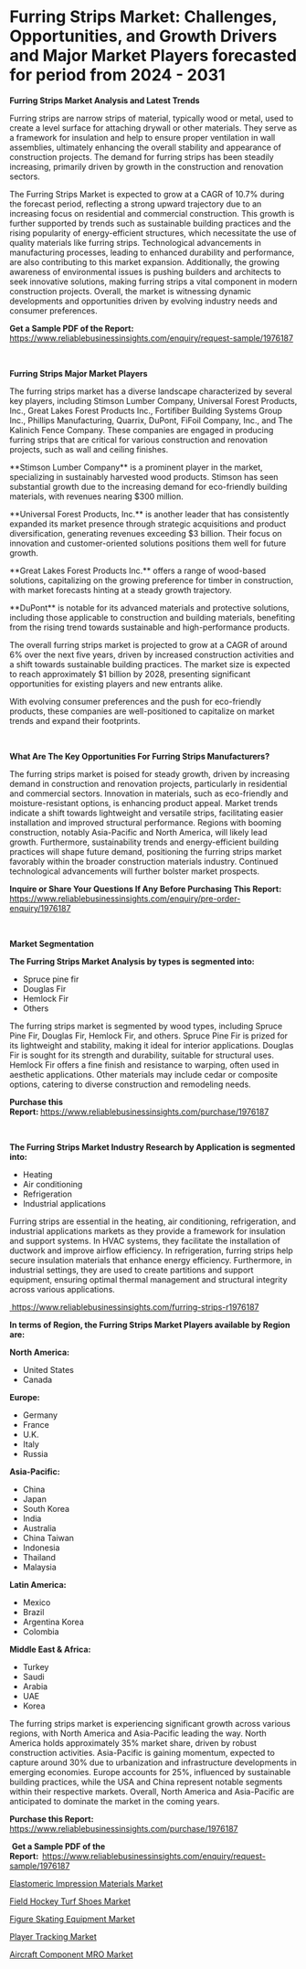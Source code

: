 <p><h1>Furring Strips Market: Challenges, Opportunities, and Growth Drivers and Major Market Players forecasted for period from 2024 - 2031</h1></p><p><strong>Furring Strips Market Analysis and Latest Trends</strong></p>
<p><p>Furring strips are narrow strips of material, typically wood or metal, used to create a level surface for attaching drywall or other materials. They serve as a framework for insulation and help to ensure proper ventilation in wall assemblies, ultimately enhancing the overall stability and appearance of construction projects. The demand for furring strips has been steadily increasing, primarily driven by growth in the construction and renovation sectors.</p><p>The Furring Strips Market is expected to grow at a CAGR of 10.7% during the forecast period, reflecting a strong upward trajectory due to an increasing focus on residential and commercial construction. This growth is further supported by trends such as sustainable building practices and the rising popularity of energy-efficient structures, which necessitate the use of quality materials like furring strips. Technological advancements in manufacturing processes, leading to enhanced durability and performance, are also contributing to this market expansion. Additionally, the growing awareness of environmental issues is pushing builders and architects to seek innovative solutions, making furring strips a vital component in modern construction projects. Overall, the market is witnessing dynamic developments and opportunities driven by evolving industry needs and consumer preferences.</p></p>
<p><strong>Get a Sample PDF of the Report:&nbsp;</strong> <a href="https://www.reliablebusinessinsights.com/enquiry/request-sample/1976187?utm_campaign=1119&utm_medium=2&utm_source=Github&utm_content=ia&utm_term=14112024&utm_id=furring-strips">https://www.reliablebusinessinsights.com/enquiry/request-sample/1976187</a></p>
<p>&nbsp;</p>
<p><strong>Furring Strips Major Market Players</strong></p>
<p><p>The furring strips market has a diverse landscape characterized by several key players, including Stimson Lumber Company, Universal Forest Products, Inc., Great Lakes Forest Products Inc., Fortifiber Building Systems Group Inc., Phillips Manufacturing, Quarrix, DuPont, FiFoil Company, Inc., and The Kalinich Fence Company. These companies are engaged in producing furring strips that are critical for various construction and renovation projects, such as wall and ceiling finishes.</p><p>**Stimson Lumber Company** is a prominent player in the market, specializing in sustainably harvested wood products. Stimson has seen substantial growth due to the increasing demand for eco-friendly building materials, with revenues nearing $300 million.</p><p>**Universal Forest Products, Inc.** is another leader that has consistently expanded its market presence through strategic acquisitions and product diversification, generating revenues exceeding $3 billion. Their focus on innovation and customer-oriented solutions positions them well for future growth.</p><p>**Great Lakes Forest Products Inc.** offers a range of wood-based solutions, capitalizing on the growing preference for timber in construction, with market forecasts hinting at a steady growth trajectory. </p><p>**DuPont** is notable for its advanced materials and protective solutions, including those applicable to construction and building materials, benefiting from the rising trend towards sustainable and high-performance products.</p><p>The overall furring strips market is projected to grow at a CAGR of around 6% over the next five years, driven by increased construction activities and a shift towards sustainable building practices. The market size is expected to reach approximately $1 billion by 2028, presenting significant opportunities for existing players and new entrants alike.</p><p>With evolving consumer preferences and the push for eco-friendly products, these companies are well-positioned to capitalize on market trends and expand their footprints.</p></p>
<p>&nbsp;</p>
<p><strong>What Are The Key Opportunities For Furring Strips Manufacturers?</strong></p>
<p><p>The furring strips market is poised for steady growth, driven by increasing demand in construction and renovation projects, particularly in residential and commercial sectors. Innovation in materials, such as eco-friendly and moisture-resistant options, is enhancing product appeal. Market trends indicate a shift towards lightweight and versatile strips, facilitating easier installation and improved structural performance. Regions with booming construction, notably Asia-Pacific and North America, will likely lead growth. Furthermore, sustainability trends and energy-efficient building practices will shape future demand, positioning the furring strips market favorably within the broader construction materials industry. Continued technological advancements will further bolster market prospects.</p></p>
<p><strong>Inquire or Share Your Questions If Any Before Purchasing This Report:</strong> <a href="https://www.reliablebusinessinsights.com/enquiry/pre-order-enquiry/1976187?utm_campaign=1119&utm_medium=2&utm_source=Github&utm_content=ia&utm_term=14112024&utm_id=furring-strips">https://www.reliablebusinessinsights.com/enquiry/pre-order-enquiry/1976187</a></p>
<p>&nbsp;</p>
<p><strong>Market Segmentation</strong></p>
<p><strong>The Furring Strips Market Analysis by types is segmented into:</strong></p>
<p><ul><li>Spruce pine fir</li><li>Douglas Fir</li><li>Hemlock Fir</li><li>Others</li></ul></p>
<p><p>The furring strips market is segmented by wood types, including Spruce Pine Fir, Douglas Fir, Hemlock Fir, and others. Spruce Pine Fir is prized for its lightweight and stability, making it ideal for interior applications. Douglas Fir is sought for its strength and durability, suitable for structural uses. Hemlock Fir offers a fine finish and resistance to warping, often used in aesthetic applications. Other materials may include cedar or composite options, catering to diverse construction and remodeling needs.</p></p>
<p><strong>Purchase this Report:&nbsp;</strong><a href="https://www.reliablebusinessinsights.com/purchase/1976187?utm_campaign=1119&utm_medium=2&utm_source=Github&utm_content=ia&utm_term=14112024&utm_id=furring-strips">https://www.reliablebusinessinsights.com/purchase/1976187</a></p>
<p>&nbsp;</p>
<p><strong>The Furring Strips Market Industry Research by Application is segmented into:</strong></p>
<p><ul><li>Heating</li><li>Air conditioning</li><li>Refrigeration</li><li>Industrial applications</li></ul></p>
<p><p>Furring strips are essential in the heating, air conditioning, refrigeration, and industrial applications markets as they provide a framework for insulation and support systems. In HVAC systems, they facilitate the installation of ductwork and improve airflow efficiency. In refrigeration, furring strips help secure insulation materials that enhance energy efficiency. Furthermore, in industrial settings, they are used to create partitions and support equipment, ensuring optimal thermal management and structural integrity across various applications.</p></p>
<p><a href="https://www.reliablebusinessinsights.com/furring-strips-r1976187?utm_campaign=1119&utm_medium=2&utm_source=Github&utm_content=ia&utm_term=14112024&utm_id=furring-strips">&nbsp;https://www.reliablebusinessinsights.com/furring-strips-r1976187</a></p>
<p><strong>In terms of Region, the Furring Strips Market Players available by Region are:</strong></p>
<p>
    <p> <strong> North America: </strong>
        <ul>
            <li>United States</li>
            <li>Canada</li>
        </ul>
        </p> 
    <p> <strong> Europe: </strong>
        <ul>
            <li>Germany</li>
            <li>France</li>
            <li>U.K.</li>
            <li>Italy</li>
            <li>Russia</li>
        </ul>
        </p> 
    <p> <strong> Asia-Pacific: </strong>
        <ul>
            <li>China</li>
            <li>Japan</li>
            <li>South Korea</li>
            <li>India</li>
            <li>Australia</li>
            <li>China Taiwan</li>
            <li>Indonesia</li>
            <li>Thailand</li>
            <li>Malaysia</li>
        </ul>
        </p> 
    <p> <strong> Latin America: </strong>
        <ul>
            <li>Mexico</li>
            <li>Brazil</li>
            <li>Argentina Korea</li>
            <li>Colombia</li>
        </ul>
        </p> 
    <p> <strong> Middle East & Africa: </strong>
        <ul>
            <li>Turkey</li>
            <li>Saudi</li>
            <li>Arabia</li>
            <li>UAE</li>
            <li>Korea</li>
        </ul>
    </p>
    </p>
<p><p>The furring strips market is experiencing significant growth across various regions, with North America and Asia-Pacific leading the way. North America holds approximately 35% market share, driven by robust construction activities. Asia-Pacific is gaining momentum, expected to capture around 30% due to urbanization and infrastructure developments in emerging economies. Europe accounts for 25%, influenced by sustainable building practices, while the USA and China represent notable segments within their respective markets. Overall, North America and Asia-Pacific are anticipated to dominate the market in the coming years.</p></p>
<p><strong>Purchase this Report: </strong><a href="https://www.reliablebusinessinsights.com/purchase/1976187?utm_campaign=1119&utm_medium=2&utm_source=Github&utm_content=ia&utm_term=14112024&utm_id=furring-strips">https://www.reliablebusinessinsights.com/purchase/1976187</a></p>
<p>&nbsp;<strong>Get a Sample PDF of the Report:&nbsp;&nbsp;</strong><a href="https://www.reliablebusinessinsights.com/enquiry/request-sample/1976187?utm_campaign=1119&utm_medium=2&utm_source=Github&utm_content=ia&utm_term=14112024&utm_id=furring-strips">https://www.reliablebusinessinsights.com/enquiry/request-sample/1976187</a></p>
<p><strong></strong></p>
<p><p><a href="https://github.com/JakirUddin651/Market-Research-Report-List-1/blob/main/elastomeric-impression-materials-market.md?utm_campaign=1119&utm_medium=2&utm_source=Github&utm_content=ia&utm_term=14112024&utm_id=furring-strips">Elastomeric Impression Materials Market</a></p><p><a href="https://www.linkedin.com/pulse/field-hockey-turf-shoes-market-growth-segmentation-regional-hrthc?utm_campaign=1119&utm_medium=2&utm_source=Github&utm_content=ia&utm_term=14112024&utm_id=furring-strips">Field Hockey Turf Shoes Market</a></p><p><a href="https://www.linkedin.com/pulse/global-figure-skating-equipment-nexus-sector-confluences-regional-dezjc?utm_campaign=1119&utm_medium=2&utm_source=Github&utm_content=ia&utm_term=14112024&utm_id=furring-strips">Figure Skating Equipment Market</a></p><p><a href="https://issuu.com/reportprime-2/docs/player-tracking-market-size-2030.pp_a241e14545f7f7?utm_campaign=1119&utm_medium=2&utm_source=Github&utm_content=ia&utm_term=14112024&utm_id=furring-strips">Player Tracking Market</a></p><p><a href="https://issuu.com/reportprime-2/docs/aircraft-component-mro-market-size-_4a9d6588fd85fe?utm_campaign=1119&utm_medium=2&utm_source=Github&utm_content=ia&utm_term=14112024&utm_id=furring-strips">Aircraft Component MRO Market</a></p></p>
